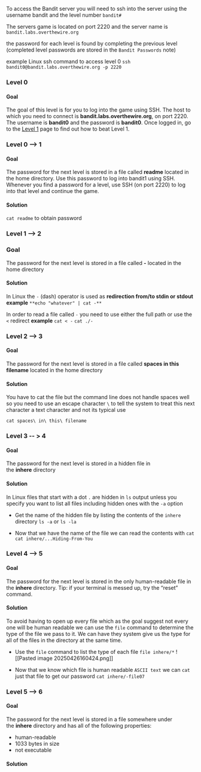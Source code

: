 To access the Bandit server you will need to ssh into the server using the username bandit and the level number `bandit#` 

The servers game is located on port 2220 and the server name is `bandit.labs.overthewire.org`

the password for each level is found by completing the previous level (completed level passwords are stored in the `Bandit Passwords` note)

example Linux ssh command to access level 0
`ssh bandit0@bandit.labs.overthewire.org -p 2220`

### Level 0
#### Goal
The goal of this level is for you to log into the game using SSH. The host to which you need to connect is **bandit.labs.overthewire.org**, on port 2220. The username is **bandit0** and the password is **bandit0**. Once logged in, go to the [Level 1](https://overthewire.org/wargames/bandit/bandit1.html) page to find out how to beat Level 1.

### Level 0 --> 1
#### Goal
The password for the next level is stored in a file called **readme** located in the home directory. Use this password to log into bandit1 using SSH. Whenever you find a password for a level, use SSH (on port 2220) to log into that level and continue the game.
#### Solution
`cat readme` to obtain password

### Level 1 --> 2
### Goal
The password for the next level is stored in a file called **-** located in the home directory

#### Solution
In Linux the `-` (dash) operator is used as **redirection from/to stdin or stdout** 
**example** 
`**echo "whatever" | cat -**`

In order to read a file called `-` you need to use either the full path or use the `<` redirect
**example**
`cat < -`
`cat ./-`

### Level 2 --> 3
#### Goal
The password for the next level is stored in a file called **spaces in this filename** located in the home directory

#### Solution
You have to cat the file but the command line does not handle spaces well so you need to use an escape character `\` to tell the system to treat this next character a text character and not its typical use

`cat spaces\ in\ this\ filename `

### Level 3 -- > 4
#### Goal
The password for the next level is stored in a hidden file in the **inhere** directory

#### Solution
In Linux files that start with a dot `.` are hidden in `ls` output unless you specify you want to list all files including hidden ones with the `-a` option

- Get the name of the hidden file by listing the contents of the `inhere` directory
	`ls -a` or `ls -la`

- Now that we have the name of the file we can read the contents with `cat`
	 `cat inhere/...Hiding-From-You`

### Level 4 --> 5
#### Goal
The password for the next level is stored in the only human-readable file in the **inhere** directory. Tip: if your terminal is messed up, try the “reset” command.

#### Solution
To avoid having to open up every file which as the goal suggest not every one will be human readable we can use the `file` command to determine the type of the file we pass to it. 
We can have they system give us the type for all of the files in the directory at the same time.

- Use the `file` command to list the type of each file
	`file inhere/*`
	![[Pasted image 20250426160424.png]]
	
- Now that we know which file is human readable `ASCII text` we can `cat` just that file  to get our password
	`cat inhere/-file07`

### Level 5 --> 6
#### Goal
The password for the next level is stored in a file somewhere under the **inhere** directory and has all of the following properties:

- human-readable
- 1033 bytes in size
- not executable

#### Solution